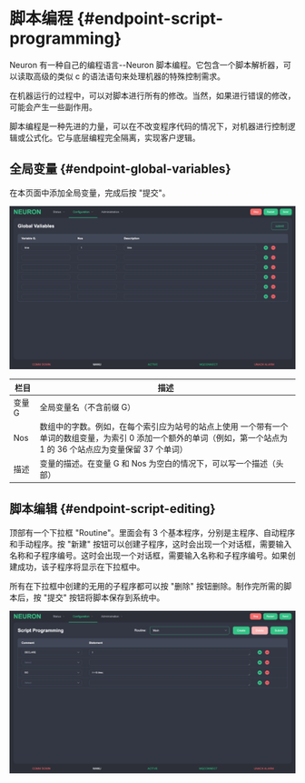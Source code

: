 # 脚本编程 {#endpoint-script-programming}

Neuron 有一种自己的编程语言--Neuron 脚本编程。它包含一个脚本解析器，可以读取高级的类似 c 的语法语句来处理机器的特殊控制需求。

在机器运行的过程中，可以对脚本进行所有的修改。当然，如果进行错误的修改，可能会产生一些副作用。

脚本编程是一种先进的力量，可以在不改变程序代码的情况下，对机器进行控制逻辑或公式化。它与底层编程完全隔离，实现客户逻辑。

## 全局变量 {#endpoint-global-variables}

在本页面中添加全局变量，完成后按 "提交"。

![](./assets/global-variables.png)

| 栏目   | 描述                                                                                                                                                                  |
| ------ | --------------------------------------------------------------------------------------------------------------------------------------------------------------------- |
| 变量 G | 全局变量名（不含前缀 G）                                                                                                                                              |
| Nos    | 数组中的字数。例如，在每个索引应为站号的站点上使用 一个带有一个单词的数组变量，为索引 0 添加一个额外的单词（例如，第一个站点为 1 的 36 个站点应为变量保留 37 个单词） |
| 描述   | 变量的描述。在变量 G 和 Nos 为空白的情况下，可以写一个描述（头部）                                                                                                    |

## 脚本编辑 {#endpoint-script-editing}

顶部有一个下拉框 "Routine"。里面会有 3 个基本程序，分别是主程序、自动程序和手动程序。按 "新建" 按钮可以创建子程序，这时会出现一个对话框，需要输入名称和子程序编号。这时会出现一个对话框，需要输入名称和子程序编号。如果创建成功，该子程序将显示在下拉框中。

所有在下拉框中创建的无用的子程序都可以按 "删除" 按钮删除。制作完所需的脚本后，按 "提交" 按钮将脚本保存到系统中。

![](./assets/script-editing.png)
